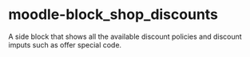 # moodle-block_shop_discounts
A side block that shows all the available discount policies and discount imputs such as offer special code.
